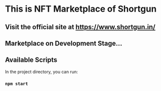 # This is NFT Marketplace of Shortgun
## Visit the official site at <a href="https://www.shortgun.in/">https://www.shortgun.in/</a>

## Marketplace on Development Stage...

## Available Scripts

In the project directory, you can run:

### `npm start`

